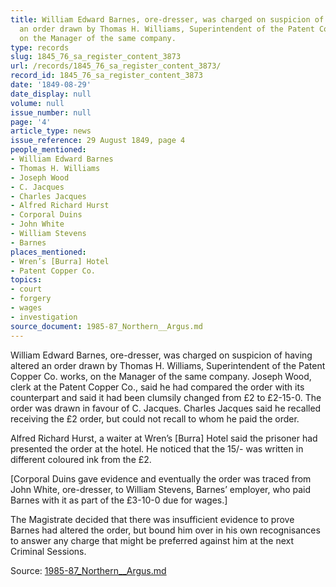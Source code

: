 ```yaml
---
title: William Edward Barnes, ore-dresser, was charged on suspicion of having altered
  an order drawn by Thomas H. Williams, Superintendent of the Patent Copper Co. works,
  on the Manager of the same company.
type: records
slug: 1845_76_sa_register_content_3873
url: /records/1845_76_sa_register_content_3873/
record_id: 1845_76_sa_register_content_3873
date: '1849-08-29'
date_display: null
volume: null
issue_number: null
page: '4'
article_type: news
issue_reference: 29 August 1849, page 4
people_mentioned:
- William Edward Barnes
- Thomas H. Williams
- Joseph Wood
- C. Jacques
- Charles Jacques
- Alfred Richard Hurst
- Corporal Duins
- John White
- William Stevens
- Barnes
places_mentioned:
- Wren’s [Burra] Hotel
- Patent Copper Co.
topics:
- court
- forgery
- wages
- investigation
source_document: 1985-87_Northern__Argus.md
---
```


William Edward Barnes, ore-dresser, was charged on suspicion of having altered an order drawn by Thomas H. Williams, Superintendent of the Patent Copper Co. works, on the Manager of the same company.  Joseph Wood, clerk at the Patent Copper Co., said he had compared the order with its counterpart and said it had been clumsily changed from £2 to £2-15-0.  The order was drawn in favour of C. Jacques.  Charles Jacques said he recalled receiving the £2 order, but could not recall to whom he paid the order.

Alfred Richard Hurst, a waiter at Wren’s [Burra] Hotel said the prisoner had presented the order at the hotel.  He noticed that the 15/- was written in different coloured ink from the £2.

[Corporal Duins gave evidence and eventually the order was traced from John White, ore-dresser, to William Stevens, Barnes’ employer, who paid Barnes with it as part of the £3-10-0 due for wages.]

The Magistrate decided that there was insufficient evidence to prove Barnes had altered the order, but bound him over in his own recognisances to answer any charge that might be preferred against him at the next Criminal Sessions.

Source: [1985-87_Northern__Argus.md](/downloads/markdown/1985-87_Northern__Argus.md)
